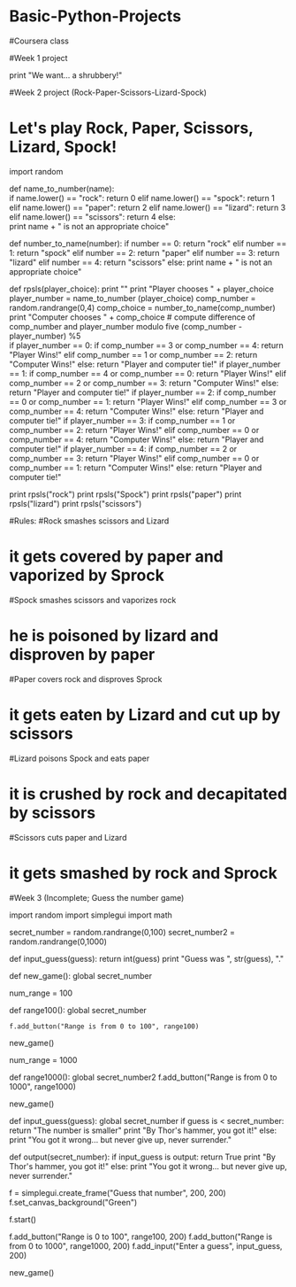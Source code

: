 # Basic-Python-Projects
#Coursera class

#Week 1 project

print "We want... a shrubbery!"





#Week 2 project (Rock-Paper-Scissors-Lizard-Spock)

# Let's play Rock, Paper, Scissors, Lizard, Spock!

import random

def name_to_number(name):   
    if name.lower() == "rock": 
        return 0
    elif name.lower() == "spock":
        return 1
    elif name.lower() == "paper":
        return 2
    elif name.lower() == "lizard":
        return 3
    elif name.lower() == "scissors":
        return 4
    else:        
        print name + " is not an appropriate choice"

        
def number_to_name(number):
    if number == 0:
        return "rock"
    elif number == 1:
        return "spock"
    elif number == 2:
        return "paper"
    elif number == 3:
        return "lizard"
    elif number == 4:
        return "scissors"
    else:
        print name + " is not an appropriate choice"

def rpsls(player_choice):
    print ""
    print "Player chooses " + player_choice
    player_number = name_to_number (player_choice)
    comp_number = random.randrange(0,4)
    comp_choice = number_to_name(comp_number)
    print "Computer chooses " + comp_choice
    # compute difference of comp_number and player_number modulo five
    (comp_number - player_number) %5  
    if player_number == 0:
        if comp_number == 3 or comp_number == 4:
            return "Player Wins!"
        elif comp_number == 1 or comp_number == 2:
            return "Computer Wins!"
        else:
            return "Player and computer tie!"
    if player_number == 1:
        if comp_number == 4 or comp_number == 0:
            return "Player Wins!"
        elif comp_number == 2 or comp_number == 3:
            return "Computer Wins!"
        else:
            return "Player and computer tie!"
    if player_number == 2:
        if comp_number == 0 or comp_number == 1:
            return "Player Wins!"
        elif comp_number == 3 or comp_number == 4:
            return "Computer Wins!"
        else:
            return "Player and computer tie!"
    if player_number == 3:
        if comp_number == 1 or comp_number == 2:
            return "Player Wins!"
        elif comp_number == 0 or comp_number == 4:
            return "Computer Wins!"
        else:
            return "Player and computer tie!"
    if player_number == 4:
        if comp_number == 2 or comp_number == 3:
            return "Player Wins!"
        elif comp_number == 0 or comp_number == 1:
            return "Computer Wins!"
        else:
            return "Player and computer tie!"
    
print rpsls("rock")
print rpsls("Spock")
print rpsls("paper")
print rpsls("lizard")
print rpsls("scissors")


#Rules:
#Rock smashes scissors and Lizard 
#	it gets covered by paper and vaporized by Sprock
#Spock smashes scissors and vaporizes rock 
#   he is poisoned by lizard and disproven by paper
#Paper covers rock and disproves Sprock
#	it gets eaten by Lizard and cut up by scissors 
#Lizard poisons Spock and eats paper
#   it is crushed by rock and decapitated by scissors 
#Scissors cuts paper and Lizard
#   it gets smashed by rock and Sprock




#Week 3 (Incomplete; Guess the number game)

import random
import simplegui
import math

secret_number = random.randrange(0,100)
secret_number2 = random.randrange(0,1000)

def input_guess(guess):
    return int(guess)
    print "Guess was ", str(guess), "."

def new_game():
    global secret_number

num_range = 100

def range100():
    global secret_number
    
    f.add_button("Range is from 0 to 100", range100)
    
new_game()

num_range = 1000

def range1000():
    global secret_number2
    f.add_button("Range is from 0 to 1000", range1000)    

new_game()


def input_guess(guess):
    global secret_number
    if guess is < secret_number:
        return "The number is smaller"
        print "By Thor's hammer, you got it!"
    else:
        print "You got it wrong... but never give up, never surrender."

def output(secret_number):
    if input_guess is output:
        return True
        print "By Thor's hammer, you got it!"
    else:
        print "You got it wrong... but never give up, never surrender."


f = simplegui.create_frame("Guess that number", 200, 200)
f.set_canvas_background("Green")

f.start()

f.add_button("Range is 0 to 100", range100, 200)
f.add_button("Range is from 0 to 1000", range1000, 200)
f.add_input("Enter a guess", input_guess, 200)
             
new_game()


